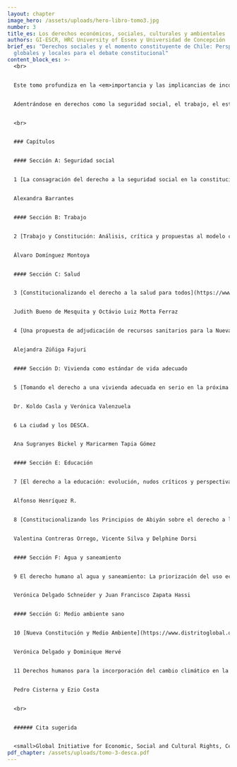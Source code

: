 ```yaml
---
layout: chapter
image_hero: /assets/uploads/hero-libro-tomo3.jpg
number: 3
title_es: Los derechos económicos, sociales, culturales y ambientales
authors: GI-ESCR, HRC University of Essex y Universidad de Concepción
brief_es: "Derechos sociales y el momento constituyente de Chile: Perspectivas
  globales y locales para el debate constitucional"
content_block_es: >-
  <br>


  Este tomo profundiza en la <em>importancia y las implicancias de incorporar los derechos económicos, sociales, culturales y ambientales dentro de la Constitución, para avanzar en la proposición de ciertos elementos esenciales que el proceso constituyente chileno debe tener en mente a lo largo de su desarrollo</em>, siempre con cautela del carácter sistémico de las constituciones y la interdependencia de los derechos humanos.


  Adentrándose en derechos como la seguridad social, el trabajo, el estándar más alto de salud posible, la vivienda desde una perspectiva de un estándar de vida adecuado y la ciudad en el contexto de los DESCA, el tomo indaga en la utilización de nuevos instrumentos o enfoques para abordar el derecho a la educación, el derecho humano al agua y el saneamiento y el derecho a un medio ambiente sano, explorando incluso los aspectos de derechos humanos para hacer frente al cambio climático.


  <br>


  ### Capítulos


  #### Sección A: Seguridad social


  1 [La consagración del derecho a la seguridad social en la constitución: implicancias y oportunidades](https://www.distritoglobal.org/assets/uploads/barrantes_la_consagracio%CC%81n_del_derecho_a_la_seguridad_social_en_la_constitucion.pdf).


  Alexandra Barrantes


  #### Sección B: Trabajo


  2 [Trabajo y Constitución: Análisis, crítica y propuestas al modelo constitucional laboral chileno](https://www.distritoglobal.org/assets/uploads/domi%CC%81nguez_trabajo_y_constitucion.pdf).


  Álvaro Domínguez Montoya


  #### Sección C: Salud


  3 [Constitucionalizando el derecho a la salud para todos](https://www.distritoglobal.org/assets/uploads/bueno_de_mesquita_constitucionalizando_el_derecho_a_la_salud_para_todos.pdf).


  Judith Bueno de Mesquita y Octávio Luiz Motta Ferraz


  4 [Una propuesta de adjudicación de recursos sanitarios para la Nueva Constitución chilena](https://www.distritoglobal.org/assets/uploads/zuniga_una_propuesta_de_adjudicacio%CC%81n_de_recursos_sanitarios_para_la_nueva_constitucion_chilena.pdf).


  Alejandra Zúñiga Fajuri


  #### Sección D: Vivienda como estándar de vida adecuado


  5 [Tomando el derecho a una vivienda adecuada en serio en la próxima constitución chilena: Un derecho en construcción desde cero](https://www.distritoglobal.org/assets/uploads/casla_tomando_el_derecho_a_una_vivienda_adecuada_en_serio_en_la_proxima_constitucion_chilena.pdf).


  Dr. Koldo Casla y Verónica Valenzuela


  6 La ciudad y los DESCA.


  Ana Sugranyes Bickel y Maricarmen Tapia Gómez


  #### Sección E: Educación


  7 [El derecho a la educación: evolución, nudos críticos y perspectivas de futuro](https://www.distritoglobal.org/assets/uploads/henri%CC%81quez_el_derecho_a_la_educacio%CC%81n_evolucion_nudos_criticos_y_perspectivas_de_futuro.pdf).


  Alfonso Henríquez R.


  8 [Constitucionalizando los Principios de Abiyán sobre el derecho a la educación: Claves para el proceso chileno](https://www.distritoglobal.org/assets/uploads/contreras_constitucionalizando_los_principios_de_abiya%CC%81n.pdf).


  Valentina Contreras Orrego, Vicente Silva y Delphine Dorsi


  #### Sección F: Agua y saneamiento


  9 El derecho humano al agua y saneamiento: La priorización del uso ecosistémico como un presupuesto necesario.


  Verónica Delgado Schneider y Juan Francisco Zapata Hassi


  #### Sección G: Medio ambiente sano


  10 [Nueva Constitución y Medio Ambiente](https://www.distritoglobal.org/assets/uploads/delgado_nueva_constitucion_y_medio_ambiente.pdf).


  Verónica Delgado y Dominique Hervé


  11 Derechos humanos para la incorporación del cambio climático en la Nueva constitución.


  Pedro Cisterna y Ezio Costa


  <br>


  ###### Cita sugerida


  <small>Global Initiative for Economic, Social and Cultural Rights, Centro de Derechos Humanos de la Universidad de Essex y Universidad de Concepción (2021) Derechos sociales y el momento constituyente de Chile: Perspectivas globales y locales para el debate constitucional. Tomo III: Los derechos económicos, sociales, culturales y ambientales. Santiago, Chile: Global Initiative for Economic, Social and Cultural Rights. DOI: 10.53110/MWKB2533.</small>
pdf_chapter: /assets/uploads/tomo-3-desca.pdf
---
```

